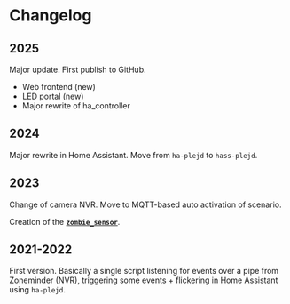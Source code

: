 # Changelog

## 2025

Major update. First publish to GitHub.

* Web frontend (new)
* LED portal (new)
* Major rewrite of ha_controller

## 2024

Major rewrite in Home Assistant. Move from `ha-plejd` to `hass-plejd`.

## 2023

Change of camera NVR. Move to MQTT-based auto activation of scenario.  

Creation of the [**`zombie_sensor`**](https://github.com/sandnabba/zombie_sensor).

## 2021-2022

First version. Basically a single script listening for events over a pipe from Zoneminder (NVR), triggering some events + flickering in Home Assistant using `ha-plejd`.